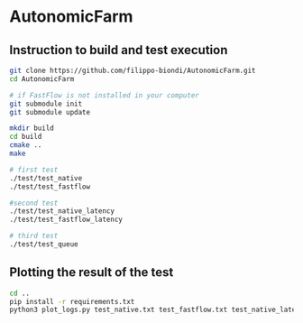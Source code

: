 # AutonomicFarm

## Instruction to build and test execution
```bash
git clone https://github.com/filippo-biondi/AutonomicFarm.git
cd AutonomicFarm

# if FastFlow is not installed in your computer
git submodule init
git submodule update

mkdir build
cd build
cmake ..
make

# first test
./test/test_native
./test/test_fastflow

#second test
./test/test_native_latency
./test/test_fastflow_latency

# third test
./test/test_queue
```

## Plotting the result of the test
```bash
cd ..
pip install -r requirements.txt
python3 plot_logs.py test_native.txt test_fastflow.txt test_native_latency.txt test_fastflow_latency.txt test_queue.txt
```
